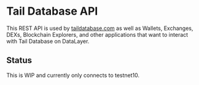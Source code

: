 # Tail Database API

This REST API is used by [taildatabase.com](https://www.taildatabase.com/) as well as Wallets, Exchanges, DEXs, Blockchain Explorers, and other applications that want to interact with Tail Database on DataLayer.

## Status

This is WIP and currently only connects to testnet10.
